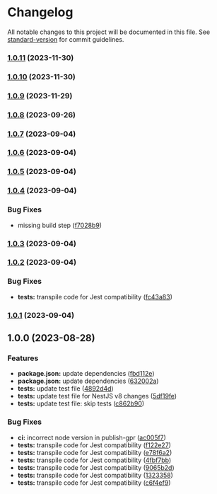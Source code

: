 # Changelog

All notable changes to this project will be documented in this file. See [standard-version](https://github.com/conventional-changelog/standard-version) for commit guidelines.

### [1.0.11](https://github.com/MirasysSolutions/nestjs-jetstream-transporter/compare/v1.0.10...v1.0.11) (2023-11-30)

### [1.0.10](https://github.com/MirasysSolutions/nestjs-jetstream-transporter/compare/v1.0.9...v1.0.10) (2023-11-30)

### [1.0.9](https://github.com/MirasysSolutions/nestjs-jetstream-transporter/compare/v1.0.8...v1.0.9) (2023-11-29)

### [1.0.8](https://github.com/MirasysSolutions/nestjs-jetstream-transporter/compare/v1.0.7...v1.0.8) (2023-09-26)

### [1.0.7](https://github.com/MirasysSolutions/nestjs-jetstream-transporter/compare/v1.0.6...v1.0.7) (2023-09-04)

### [1.0.6](https://github.com/MirasysSolutions/nestjs-jetstream-transporter/compare/v1.0.5...v1.0.6) (2023-09-04)

### [1.0.5](https://github.com/MirasysSolutions/nestjs-jetstream-transporter/compare/v1.0.4...v1.0.5) (2023-09-04)

### [1.0.4](https://github.com/MirasysSolutions/nestjs-jetstream-transporter/compare/v1.0.3...v1.0.4) (2023-09-04)


### Bug Fixes

* missing build step ([f7028b9](https://github.com/MirasysSolutions/nestjs-jetstream-transporter/commit/f7028b95a018a43ed5ac0d7e999c8618603334e4))

### [1.0.3](https://github.com/MirasysSolutions/nestjs-jetstream-transporter/compare/v1.0.2...v1.0.3) (2023-09-04)

### [1.0.2](https://github.com/MirasysSolutions/nestjs-jetstream-transporter/compare/v1.0.0...v1.0.2) (2023-09-04)


### Bug Fixes

* **tests:** transpile code for Jest compatibility ([fc43a83](https://github.com/MirasysSolutions/nestjs-jetstream-transporter/commit/fc43a83b1f6f64def115f20a2eeed031c717554c))

### [1.0.1](https://github.com/MirasysSolutions/nestjs-jetstream-transporter/compare/v1.0.0...v1.0.1) (2023-09-04)

## 1.0.0 (2023-08-28)


### Features

* **package.json:** update dependencies ([fbd112e](https://github.com/MirasysSolutions/nestjs-jetstream-transporter/commit/fbd112e767970d730de27ca95ebd82469fcb972e))
* **package.json:** update dependencies ([632002a](https://github.com/MirasysSolutions/nestjs-jetstream-transporter/commit/632002aba607985635cd7ffe532dbe916ba7ffaa))
* **tests:** update test file ([4892d4d](https://github.com/MirasysSolutions/nestjs-jetstream-transporter/commit/4892d4dff313db585e91331f57afb029bb0fc860))
* **tests:** update test file for NestJS v8 changes ([5df19fe](https://github.com/MirasysSolutions/nestjs-jetstream-transporter/commit/5df19fe356fb51267a79c0734d3a216e76c3b2c4))
* **tests:** update test file: skip tests ([c862b90](https://github.com/MirasysSolutions/nestjs-jetstream-transporter/commit/c862b9021ece10da4aac831a16daad39308f173d))


### Bug Fixes

* **ci:** incorrect node version in publish-gpr ([ac005f7](https://github.com/MirasysSolutions/nestjs-jetstream-transporter/commit/ac005f71f4e8828d18308521553c0beb76197db4))
* **tests:** transpile code for Jest compatibility ([f122e27](https://github.com/MirasysSolutions/nestjs-jetstream-transporter/commit/f122e275dad0e60bca28ffa2a8e3a6762ad5526e))
* **tests:** transpile code for Jest compatibility ([e78f6a2](https://github.com/MirasysSolutions/nestjs-jetstream-transporter/commit/e78f6a20a9e21f592227c9d47e65208acd802a04))
* **tests:** transpile code for Jest compatibility ([4fbf7bb](https://github.com/MirasysSolutions/nestjs-jetstream-transporter/commit/4fbf7bbaf68858b70babb1b3e53e41ff5ab9e7f5))
* **tests:** transpile code for Jest compatibility ([9065b2d](https://github.com/MirasysSolutions/nestjs-jetstream-transporter/commit/9065b2d510abf244dc55112cdda17731bf7eb6dd))
* **tests:** transpile code for Jest compatibility ([1323358](https://github.com/MirasysSolutions/nestjs-jetstream-transporter/commit/132335826fa75a9ed8f9912ef0b144f4aeaa4929))
* **tests:** transpile code for Jest compatibility ([c6f4ef9](https://github.com/MirasysSolutions/nestjs-jetstream-transporter/commit/c6f4ef9bb3945fe6f949c303c493a4d044aaeb70))
